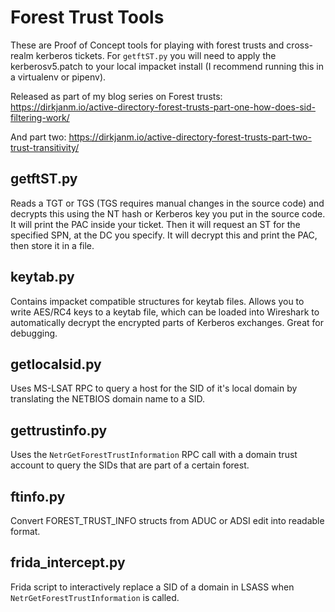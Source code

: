 # Forest Trust Tools

These are Proof of Concept tools for playing with forest trusts and cross-realm kerberos tickets.
For `getftST.py` you will need to apply the kerberosv5.patch to your local impacket install (I recommend running this in a virtualenv or pipenv).

Released as part of my blog series on Forest trusts: <https://dirkjanm.io/active-directory-forest-trusts-part-one-how-does-sid-filtering-work/>

And part two: <https://dirkjanm.io/active-directory-forest-trusts-part-two-trust-transitivity/>

## getftST.py
Reads a TGT or TGS (TGS requires manual changes in the source code) and decrypts this using the NT hash or Kerberos key you put in the source code. It will print the PAC inside your ticket. Then it will request an ST for the specified SPN, at the DC you specify. It will decrypt this and print the PAC, then store it in a file.

## keytab.py
Contains impacket compatible structures for keytab files. Allows you to write AES/RC4 keys to a keytab file, which can be loaded into Wireshark to automatically decrypt the encrypted parts of Kerberos exchanges. Great for debugging.

## getlocalsid.py
Uses MS-LSAT RPC to query a host for the SID of it's local domain by translating the NETBIOS domain name to a SID.

## gettrustinfo.py
Uses the `NetrGetForestTrustInformation` RPC call with a domain trust account to query the SIDs that are part of a certain forest.

## ftinfo.py
Convert FOREST_TRUST_INFO structs from ADUC or ADSI edit into readable format.

## frida_intercept.py
Frida script to interactively replace a SID of a domain in LSASS when `NetrGetForestTrustInformation` is called.